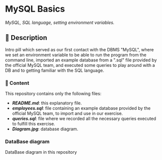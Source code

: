 # MySQL Basics

_MySQL, SQL language, setting environment variables._

## 📔 Description

Intro pill which served as our first contact with the DBMS "MySQL", where we set an environment variable to be able to run the program from the command line, imported an example database from a ".sql" file provided by the official MySQL team, and executed some queries to play around with a DB and to getting familiar with the SQL language.

### 📂 Content

This repository contains only the following files:

- **_README.md_**: this explanatory file.
- **_employees.sql_**: file containing an example database provided by the official MySQL team, to import and use in our exercise.
- **_queries.sql_**: file where we recorded all the necessary queries executed to fulfill this exercise.
- **_Diagram.jpg_**: database diagram.

### DataBase diagram

DataBase diagram in this repository
